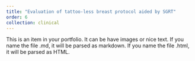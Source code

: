 ```yaml
---
title: "Evaluation of tattoo-less breast protocol aided by SGRT"
order: 6
collection: clinical
---
```


This is an item in your portfolio. It can be have images or nice text. If you name the file .md, it will be parsed as markdown. If you name the file .html, it will be parsed as HTML. 
